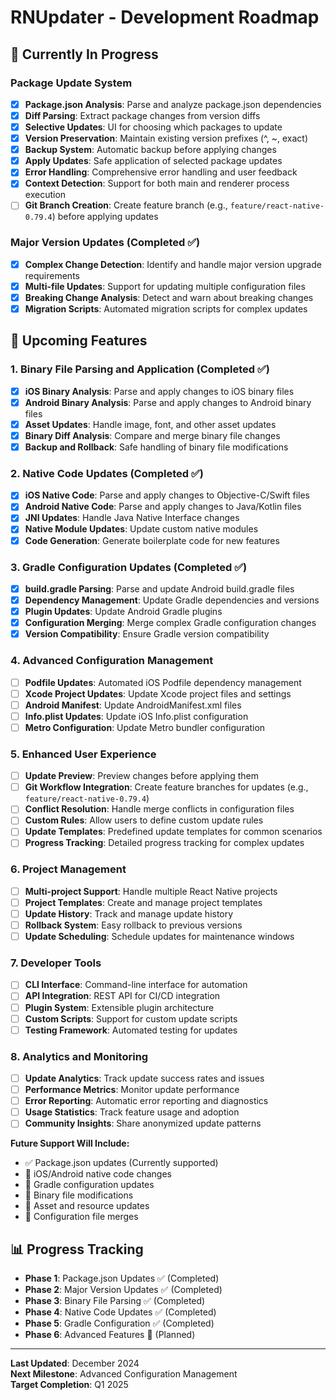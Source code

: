 # RNUpdater - Development Roadmap

## 🚧 Currently In Progress

### Package Update System

- [x] **Package.json Analysis**: Parse and analyze package.json dependencies
- [x] **Diff Parsing**: Extract package changes from version diffs
- [x] **Selective Updates**: UI for choosing which packages to update
- [x] **Version Preservation**: Maintain existing version prefixes (^, ~, exact)
- [x] **Backup System**: Automatic backup before applying changes
- [x] **Apply Updates**: Safe application of selected package updates
- [x] **Error Handling**: Comprehensive error handling and user feedback
- [x] **Context Detection**: Support for both main and renderer process execution
- [ ] **Git Branch Creation**: Create feature branch (e.g., `feature/react-native-0.79.4`) before applying updates

### Major Version Updates (Completed ✅)

- [x] **Complex Change Detection**: Identify and handle major version upgrade requirements
- [x] **Multi-file Updates**: Support for updating multiple configuration files
- [x] **Breaking Change Analysis**: Detect and warn about breaking changes
- [x] **Migration Scripts**: Automated migration scripts for complex updates

## 🔮 Upcoming Features

### 1. Binary File Parsing and Application (Completed ✅)

- [x] **iOS Binary Analysis**: Parse and apply changes to iOS binary files
- [x] **Android Binary Analysis**: Parse and apply changes to Android binary files
- [x] **Asset Updates**: Handle image, font, and other asset updates
- [x] **Binary Diff Analysis**: Compare and merge binary file changes
- [x] **Backup and Rollback**: Safe handling of binary file modifications

### 2. Native Code Updates (Completed ✅)

- [x] **iOS Native Code**: Parse and apply changes to Objective-C/Swift files
- [x] **Android Native Code**: Parse and apply changes to Java/Kotlin files
- [x] **JNI Updates**: Handle Java Native Interface changes
- [x] **Native Module Updates**: Update custom native modules
- [x] **Code Generation**: Generate boilerplate code for new features

### 3. Gradle Configuration Updates (Completed ✅)

- [x] **build.gradle Parsing**: Parse and update Android build.gradle files
- [x] **Dependency Management**: Update Gradle dependencies and versions
- [x] **Plugin Updates**: Update Android Gradle plugins
- [x] **Configuration Merging**: Merge complex Gradle configuration changes
- [x] **Version Compatibility**: Ensure Gradle version compatibility

### 4. Advanced Configuration Management

- [ ] **Podfile Updates**: Automated iOS Podfile dependency management
- [ ] **Xcode Project Updates**: Update Xcode project files and settings
- [ ] **Android Manifest**: Update AndroidManifest.xml files
- [ ] **Info.plist Updates**: Update iOS Info.plist configuration
- [ ] **Metro Configuration**: Update Metro bundler configuration

### 5. Enhanced User Experience

- [ ] **Update Preview**: Preview changes before applying them
- [ ] **Git Workflow Integration**: Create feature branches for updates (e.g., `feature/react-native-0.79.4`)
- [ ] **Conflict Resolution**: Handle merge conflicts in configuration files
- [ ] **Custom Rules**: Allow users to define custom update rules
- [ ] **Update Templates**: Predefined update templates for common scenarios
- [ ] **Progress Tracking**: Detailed progress tracking for complex updates

### 6. Project Management

- [ ] **Multi-project Support**: Handle multiple React Native projects
- [ ] **Project Templates**: Create and manage project templates
- [ ] **Update History**: Track and manage update history
- [ ] **Rollback System**: Easy rollback to previous versions
- [ ] **Update Scheduling**: Schedule updates for maintenance windows

### 7. Developer Tools

- [ ] **CLI Interface**: Command-line interface for automation
- [ ] **API Integration**: REST API for CI/CD integration
- [ ] **Plugin System**: Extensible plugin architecture
- [ ] **Custom Scripts**: Support for custom update scripts
- [ ] **Testing Framework**: Automated testing for updates

### 8. Analytics and Monitoring

- [ ] **Update Analytics**: Track update success rates and issues
- [ ] **Performance Metrics**: Monitor update performance
- [ ] **Error Reporting**: Automatic error reporting and diagnostics
- [ ] **Usage Statistics**: Track feature usage and adoption
- [ ] **Community Insights**: Share anonymized update patterns

**Future Support Will Include:**

- ✅ Package.json updates (Currently supported)
- 🔄 iOS/Android native code changes
- 🔄 Gradle configuration updates
- 🔄 Binary file modifications
- 🔄 Asset and resource updates
- 🔄 Configuration file merges

## 📊 Progress Tracking

- **Phase 1**: Package.json Updates ✅ (Completed)
- **Phase 2**: Major Version Updates ✅ (Completed)
- **Phase 3**: Binary File Parsing ✅ (Completed)
- **Phase 4**: Native Code Updates ✅ (Completed)
- **Phase 5**: Gradle Configuration ✅ (Completed)
- **Phase 6**: Advanced Features 🔮 (Planned)

---

**Last Updated**: December 2024  
**Next Milestone**: Advanced Configuration Management  
**Target Completion**: Q1 2025

